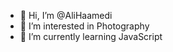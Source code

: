 - 👋 Hi, I’m @AliHaamedi
- 👀 I’m interested in Photography
- 🌱 I’m currently learning JavaScript

<!---
AliHaamedi/AliHaamedi is a ✨ special ✨ repository because its `README.md` (this file) appears on your GitHub profile.
You can click the Preview link to take a look at your changes.
--->
